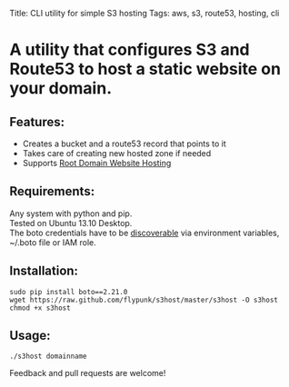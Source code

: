 Title: CLI utility for simple S3 hosting
Tags: aws, s3, route53, hosting, cli

# A utility that configures S3 and Route53 to host a static website on your domain.
## Features:  
* Creates a bucket and a route53 record that points to it
* Takes care of creating new hosted zone if needed
* Supports [Root Domain Website Hosting](http://aws.typepad.com/aws/2012/12/root-domain-website-hosting-for-amazon-s3.html)

## Requirements:
Any system with python and pip.  
Tested on Ubuntu 13.10 Desktop.  
The boto credentials have to be [discoverable](http://boto.readthedocs.org/en/latest/getting_started.html) via environment variables, ~/.boto file or IAM role.

## Installation:
```
sudo pip install boto==2.21.0
wget https://raw.github.com/flypunk/s3host/master/s3host -O s3host
chmod +x s3host
```
## Usage:

`./s3host domainname`

Feedback and pull requests are welcome! 
